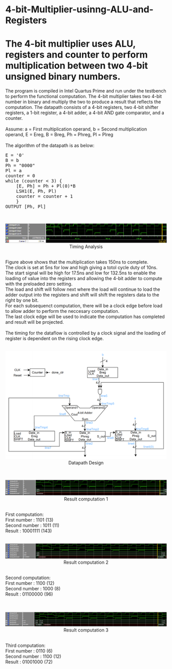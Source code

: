 # 4-bit-Multiplier-usinng-ALU-and-Registers
# The 4-bit multiplier uses ALU, registers and counter to perform multiplication between two 4-bit unsigned binary numbers.

The program is compiled in Intel Quartus Prime and run under the testbench to perform the functional computation.
The 4-bit multiplier takes two 4-bit number in binary and multiply the two to produce a result that reflects the computation.
The datapath consists of a 4-bit registers, two 4-bit shifter registers, a 1-bit register, a 4-bit adder, a 4-bit AND gate comparator, and a counter.
<br /><br />
Assume: a = First multiplication operand, b = Second multiplication operand, E = Ereg, B = Breg, Ph = Phreg, Pl = Plreg
<br /><br />
The algorithm of the datapath is as below: <br />
<pre>
E = '0' 
B = b
Ph = "0000"
Pl = a 
counter = 0 
while (counter < 3) {
    [E, Ph] = Ph + Pl(0)*B 
    LSH1(E, Ph, Pl) 
    counter = counter + 1 
    } 
OUTPUT [Ph, Pl]
</pre>
<br />
<p align="center">
  <img src="Sources/Timing analysis.png"><br />
  Timing Analysis
</p>
<br />
Figure above shows that the multiplication takes 150ns to complete.<br />
The clock is set at 5ns for low and high giving a totol cycle duty of 10ns.<br />
The start signal will be high for 17.5ns and low for 132.5ns to enable the loading of value into the registers and allowing the 4-bit adder to compute with the preloaded zero setting.<br />
The load and shift will follow next where the load will continue to load the adder output into the registers and shift will shift the registers data to the right by one bit.<br />
For each subsequenct computation, there will be a clock edge before load to allow adder to perform the neccesary computation.<br />
The last clock edge will be used to indicate the computation has completed and result will be projected.<br />
<br />
The timing for the dataflow is controlled by a clock signal and the loading of register is dependent on the rising clock edge.
<br />
<br />
<p align="center">
  <img src="Sources/Datapath design.png"><br />
  Datapath Design
</p>

<br />
<p align="center">
  <img src="Sources/Output1.png"/><br />
  Result computation 1
</p>
<br />
First computation:<br />
First number  : 1101 (13)<br />
Second number : 1011 (11)<br />
Result        : 10001111 (143)<br />

<br />
<p align="center">
  <img src="Sources/Output2.png"/><br />
  Result computation 2
</p>
<br />
Second computation:<br />
First number  : 1100 (12)<br />
Second number : 1000 (8)<br />
Result        : 01100000 (96)<br />
<br />

<br />
<p align="center">
  <img src="Sources/Output3.png"/><br />
  Result computation 3
</p>
<br />
Third computation:<br />
First number  : 0110 (6)<br />
Second number : 1100 (12)<br />
Result        : 01001000 (72)<br />
<br />

